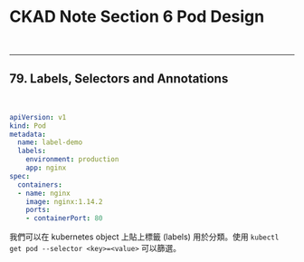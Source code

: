 # CKAD Note Section 6 Pod Design

<br>

---

## 79. Labels, Selectors and Annotations

<br>


```yaml
apiVersion: v1
kind: Pod
metadata:
  name: label-demo
  labels:
    environment: production
    app: nginx
spec:
  containers:
  - name: nginx
    image: nginx:1.14.2
    ports:
    - containerPort: 80
```


我們可以在 kubernetes object 上貼上標籤 (labels) 用於分類。使用 `kubectl get pod --selector <key>=<value>` 可以篩選。